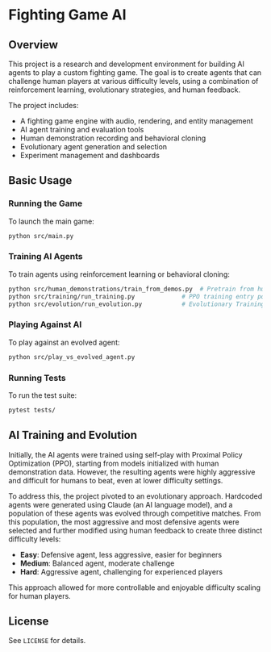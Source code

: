 # Fighting Game AI

## Overview

This project is a research and development environment for building AI agents to play a custom fighting game. The goal is to create agents that can challenge human players at various difficulty levels, using a combination of reinforcement learning, evolutionary strategies, and human feedback.

The project includes:
- A fighting game engine with audio, rendering, and entity management
- AI agent training and evaluation tools
- Human demonstration recording and behavioral cloning
- Evolutionary agent generation and selection
- Experiment management and dashboards

## Basic Usage

### Running the Game
To launch the main game:
```bash
python src/main.py
```

### Training AI Agents
To train agents using reinforcement learning or behavioral cloning:
```bash
python src/human_demonstrations/train_from_demos.py  # Pretrain from human demonstrations
python src/training/run_training.py             # PPO training entry point
python src/evolution/run_evolution.py           # Evolutionary Training
```

### Playing Against AI
To play against an evolved agent:
```bash
python src/play_vs_evolved_agent.py
```

### Running Tests
To run the test suite:
```bash
pytest tests/
```

## AI Training and Evolution

Initially, the AI agents were trained using self-play with Proximal Policy Optimization (PPO), starting from models initialized with human demonstration data. However, the resulting agents were highly aggressive and difficult for humans to beat, even at lower difficulty settings.

To address this, the project pivoted to an evolutionary approach. Hardcoded agents were generated using Claude (an AI language model), and a population of these agents was evolved through competitive matches. From this population, the most aggressive and most defensive agents were selected and further modified using human feedback to create three distinct difficulty levels:
- **Easy**: Defensive agent, less aggressive, easier for beginners
- **Medium**: Balanced agent, moderate challenge
- **Hard**: Aggressive agent, challenging for experienced players

This approach allowed for more controllable and enjoyable difficulty scaling for human players.

## License
See `LICENSE` for details.
